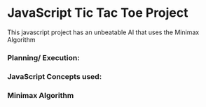 # JavaScript Tic Tac Toe Project

This javascript project has an unbeatable AI that uses the 
Minimax Algorithm


### Planning/ Execution:

### JavaScript Concepts used:

### Minimax Algorithm 
